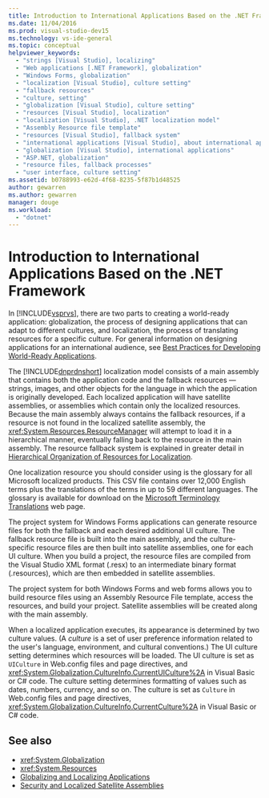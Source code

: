 ```yaml
---
title: Introduction to International Applications Based on the .NET Framework
ms.date: 11/04/2016
ms.prod: visual-studio-dev15
ms.technology: vs-ide-general
ms.topic: conceptual
helpviewer_keywords:
  - "strings [Visual Studio], localizing"
  - "Web applications [.NET Framework], globalization"
  - "Windows Forms, globalization"
  - "localization [Visual Studio], culture setting"
  - "fallback resources"
  - "culture, setting"
  - "globalization [Visual Studio], culture setting"
  - "resources [Visual Studio], localization"
  - "localization [Visual Studio], .NET localization model"
  - "Assembly Resource file template"
  - "resources [Visual Studio], fallback system"
  - "international applications [Visual Studio], about international applications"
  - "globalization [Visual Studio], international applications"
  - "ASP.NET, globalization"
  - "resource files, fallback processes"
  - "user interface, culture setting"
ms.assetid: b0788993-e62d-4f68-8235-5f87b1d48525
author: gewarren
ms.author: gewarren
manager: douge
ms.workload:
  - "dotnet"
---
```

# Introduction to International Applications Based on the .NET Framework

In [!INCLUDE[vsprvs](../code-quality/includes/vsprvs_md.md)], there are two parts to creating a world-ready application: globalization, the process of designing applications that can adapt to different cultures, and localization, the process of translating resources for a specific culture. For general information on designing applications for an international audience, see [Best Practices for Developing World-Ready Applications](http://msdn.microsoft.com/Library/f08169c7-aad8-4ec3-9a21-9ebd3b89986c).

 The [!INCLUDE[dnprdnshort](../code-quality/includes/dnprdnshort_md.md)] localization model consists of a main assembly that contains both the application code and the fallback resources — strings, images, and other objects for the language in which the application is originally developed. Each localized application will have satellite assemblies, or assemblies which contain only the localized resources. Because the main assembly always contains the fallback resources, if a resource is not found in the localized satellite assembly, the <xref:System.Resources.ResourceManager> will attempt to load it in a hierarchical manner, eventually falling back to the resource in the main assembly. The resource fallback system is explained in greater detail in [Hierarchical Organization of Resources for Localization](../ide/hierarchical-organization-of-resources-for-localization.md).

 One localization resource you should consider using is the glossary for all Microsoft localized products. This CSV file contains over 12,000 English terms plus the translations of the terms in up to 59 different languages. The glossary is available for download on the [Microsoft Terminology Translations](http://go.microsoft.com/fwlink/?LinkId=128146) web page.

 The project system for Windows Forms applications can generate resource files for both the fallback and each desired additional UI culture. The fallback resource file is built into the main assembly, and the culture-specific resource files are then built into satellite assemblies, one for each UI culture. When you build a project, the resource files are compiled from the Visual Studio XML format (.resx) to an intermediate binary format (.resources), which are then embedded in satellite assemblies.

 The project system for both Windows Forms and web forms allows you to build resource files using an Assembly Resource File template, access the resources, and build your project. Satellite assemblies will be created along with the main assembly.

 When a localized application executes, its appearance is determined by two culture values. (A *culture* is a set of user preference information related to the user's language, environment, and cultural conventions.) The UI culture setting determines which resources will be loaded. The UI culture is set as `UICulture` in Web.config files and page directives, and <xref:System.Globalization.CultureInfo.CurrentUICulture%2A> in Visual Basic or C# code. The culture setting determines formatting of values such as dates, numbers, currency, and so on. The culture is set as `Culture` in Web.config files and page directives, <xref:System.Globalization.CultureInfo.CurrentCulture%2A> in Visual Basic or C# code.

## See also

- <xref:System.Globalization>
- <xref:System.Resources>
- [Globalizing and Localizing Applications](../ide/globalizing-and-localizing-applications.md)
- [Security and Localized Satellite Assemblies](../ide/security-and-localized-satellite-assemblies.md)